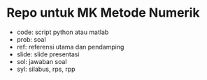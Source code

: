 # Repo untuk MK Metode Numerik

- code: script python atau matlab
- prob: soal
- ref: referensi utama dan pendamping
- slide: slide presentasi
- sol: jawaban soal
- syl: silabus, rps, rpp

